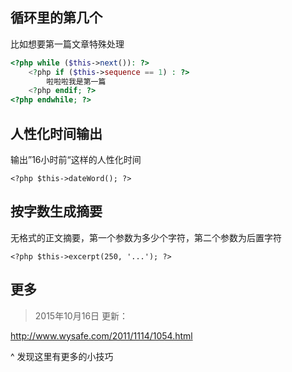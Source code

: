 ## 循环里的第几个

比如想要第一篇文章特殊处理

``` php
<?php while ($this->next()): ?>
    <?php if ($this->sequence == 1) : ?>
        啦啦啦我是第一篇
    <?php endif; ?>
<?php endwhile; ?>
```

## 人性化时间输出

输出”16小时前“这样的人性化时间

`<?php $this->dateWord(); ?>`

## 按字数生成摘要

无格式的正文摘要，第一个参数为多少个字符，第二个参数为后置字符

`<?php $this->excerpt(250, '...'); ?>`

## 更多

> 2015年10月16日 更新： 

<http://www.wysafe.com/2011/1114/1054.html>

^ 发现这里有更多的小技巧